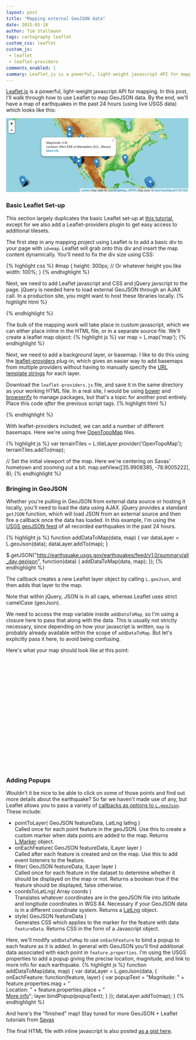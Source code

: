 ```yaml
---
layout: post
title: "Mapping external GeoJSON data"
date: 2015-05-18
author: Tim Stallmann
tags: cartography leaflet
custom_css: leaflet
custom_js: 
 - leaflet
 - leaflet-providers
comments_enabled: 1
summary: Leaflet.js is a powerful, light-weight javascript API for mapping. In this post, I'll walk through how to use Leaflet to map GeoJSON data.
---
```

[Leaflet.js](http://www.leafletjs.com) is a powerful, light-weight javascript API for mapping. In this post, I'll walk through how to use Leaflet to map GeoJSON data. By the end, we'll have a map of earthquakes in the past 24 hours (using live USGS data) which looks like this:

<img class="blog-image-large" src="/assets/img/blog/earthquakes-map.jpg" alt="Screenshot of the map of earthquakes which we'll create in this tutorial." width="500" height="202">

### Basic Leaflet Set-up

This section largely duplicates the basic Leaflet set-up at [this tutorial](http://leafletjs.com/examples/quick-start.html), except for we also add a Leaflet-providers plugin to get easy access to additional tilesets.

The first step in any mapping project using Leaflet is to add a basic div to your page with `id=map`. Leaflet will grab onto this div and insert the map content dynamically. You'll need to fix the div size using CSS:

{% highlight css %}
#map {
  height: 300px; // Or whatever height you like
  width: 100%;
}
{% endhighlight %}

Next, we need to add Leaflet javascript and CSS and jQuery javscript to the page. jQuery is needed here to load external GeoJSON through an AJAX call. In a production site, you might want to host these libraries locally.
{% highlight html %}
<link rel="stylesheet" href="http://cdn.leafletjs.com/leaflet-0.7.3/leaflet.css"/>
<script src="http://cdn.leafletjs.com/leaflet-0.7.3/leaflet.js"></script>
<script src="http://code.jquery.com/jquery-1.11.3.min.js"></script>
{% endhighlight %}

The bulk of the mapping work will take place in custom javascript, which we can either place inline in the HTML file, or in a separate source file. We'll create a leaflet map object:
{% highlight js %}
var map = L.map('map');
{% endhighlight %}

Next, we need to add a background layer, or basemap. I like to do this using the [leaflet-providers](https://github.com/leaflet-extras/leaflet-providers) plug-in, which gives an easier way to add basemaps from multiple providers without having to manually specify the [URL template strings](http://leafletjs.com/reference.html#tilelayer) for each layer.

Download the `leaflet-providers.js` file, and save it in the same directory as your working HTML file. In a real site, I would be using [bower](http://www.bower.io) and [browserify](http://browserify.org/) to manage packages, but that's a topic for another post entirely. Place this code *after* the previous script tags.
{% highlight html %}
<script src="leaflet-providers.js"></script>
{% endhighlight %}

With leaflet-providers included, we can add a number of different basemaps. Here we're using free [OpenTopoMap](http://opentopomap.org/about) tiles.

{% highlight js %}
var terrainTiles = L.tileLayer.provider('OpenTopoMap');
terrainTiles.addTo(map);

// Set the initial viewport of the map. Here we're centering on Savas' hometown and zooming out a bit.
map.setView([35.9908385, -78.9005222], 8);
{% endhighlight %}

### Bringing in GeoJSON

Whether you're pulling in GeoJSON from external data source or hosting it locally, you'll need to load the data using AJAX. jQuery provides a standard `getJSON` function, which will load JSON from an external source and then fire a callback once the data has loaded. In this example, I'm using the [USGS geoJSON feed](http://earthquake.usgs.gov/earthquakes/feed/v1.0/geojson.php) of all recorded earthquakes in the past 24 hours.

{% highlight js %}
function addDataToMap(data, map) {
    var dataLayer = L.geoJson(data);
    dataLayer.addTo(map);
}

$.getJSON("http://earthquake.usgs.gov/earthquakes/feed/v1.0/summary/all_day.geojson", function(data) { addDataToMap(data, map); });
{% endhighlight %}

The callback creates a new Leaflet layer object by calling `L.geoJson`, and then adds that layer to the map. 

Note that within jQuery, JSON is in all caps, whereas Leaflet uses strict camelCase (geoJson). 

We need to access the map variable inside `addDataToMap`, so I'm using a closure here to pass that along with the data. This is usually not strictly necessary, since depending on how your javascript is written, `map` is probably already available within the scope of `addDataToMap`. But let's explicitly pass it here, to avoid being confusing.

Here's what your map should look like at this point:

<div id="map" style="width: 100%; height: 300px;"></div>
<script type="text/javascript">
L.Icon.Default.imagePath = "/assets/img";
var map = L.map('map');
var terrainTiles = L.tileLayer.provider('OpenTopoMap');
terrainTiles.addTo(map);
map.setView([35.9908385, -78.9005222], 3);

function addDataToMap(data, map) {
    var dataLayer = L.geoJson(data);
    dataLayer.addTo(map);
}

$.getJSON("http://earthquake.usgs.gov/earthquakes/feed/v1.0/summary/all_day.geojson", function(data) { addDataToMap(data, map); });
</script>

### Adding Popups

Wouldn't it be nice to be able to click on some of those points and find out more details about the earthquake? So far we haven't made use of any, but Leaflet allows you to pass a variety of [callbacks as options to `L.geoJson`](http://leafletjs.com/reference.html#geojson). These include:

* pointToLayer( GeoJSON featureData, LatLng latlng )<br/>
Called once for each point feature in the geoJSON. Use this to create a custom marker when data points are added to the map. Returns [L.Marker](http://leafletjs.com/reference.html#marker) object.
* onEachFeature( GeoJSON featureData, ILayer layer )<br/>
Called after each feature is created and on the map. Use this to add event listeners to the feature.
* filter( GeoJSON featureData, ILayer layer )<br/>
Called once for each feature in the dataset to determine whether it should be displayed on the map or not. Returns a boolean true if the feature should be displayed, false otherwise. 
* coordsToLatLng( Array coords )<br/>
Translates whatever coordinates are in the geoJSON file into latitude and longitude coordinates in WGS 84. Necessary if your GeoJSON data is in a different coordinate system. Returns a [LatLng](http://leafletjs.com/reference.html#latlng) object.
* style( GeoJSON featureData )<br/>
Generates CSS which applies to the marker for the feature with data `featureData`. Returns CSS in the form of a Javascript object.

Here, we'll modify `addDataToMap` to use `onEachFeature` to bind a popup to each feature as it is added. In general with GeoJSON you'll find additional data associated with each point in `feature.properties`. I'm using the USGS properties to add a popup giving the precise location, magnitude, and link to more info for each earthquake.
{% highlight js %}
function addDataToMap(data, map) {
    var dataLayer = L.geoJson(data, {
        onEachFeature: function(feature, layer) {
            var popupText = "Magnitude: " + feature.properties.mag
                + "<br>Location: " + feature.properties.place
                + "<br><a href='" + feature.properties.url + "'>More info</a>";
            layer.bindPopup(popupText); }
        });
    dataLayer.addTo(map);
}
{% endhighlight %}

And here's the "finished" map! Stay tuned for more GeoJSON + Leaflet tutorials from [Savas](http://www.savaslabs.com)

The final HTML file with inline javascript is also posted [as a gist here](https://gist.github.com/anonymous/ed35b8f27c47339490a9).

<div id="map2" style="width: 100%; height: 300px;"></div>
<script type="text/javascript">
var map2 = L.map('map2');
var terrainTiles2 = L.tileLayer.provider('OpenTopoMap');
terrainTiles2.addTo(map2);
map2.setView([35.9908385, -78.9005222], 3);

function addDataToMap2(data, map) {
    var dataLayer = L.geoJson(data, {
        onEachFeature: function(feature, layer) {
            var popupText = "Magnitude: " + feature.properties.mag
                + "<br>Location: " + feature.properties.place
                + "<br><a href='" + feature.properties.url + "'>More info</a>";
            layer.bindPopup(popupText); }
        });
    dataLayer.addTo(map);
}

$.getJSON("http://earthquake.usgs.gov/earthquakes/feed/v1.0/summary/all_day.geojson", function(data) { addDataToMap2(data, map2); });
</script>